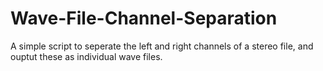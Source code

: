 # Wave-File-Channel-Separation
A simple script to seperate the left and right channels of a stereo file, and ouptut these as individual wave files.
